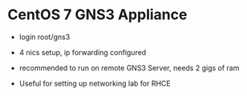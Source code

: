 # CentOS 7 GNS3 Appliance

* login root/gns3

* 4 nics setup, ip forwarding configured

* recommended to run on remote GNS3 Server, needs 2 gigs of ram

* Useful for setting up networking lab for RHCE
